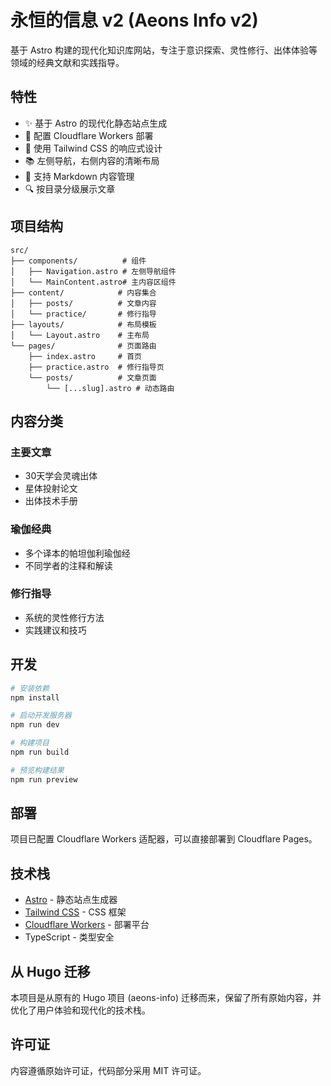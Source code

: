 # 永恒的信息 v2 (Aeons Info v2)

基于 Astro 构建的现代化知识库网站，专注于意识探索、灵性修行、出体体验等领域的经典文献和实践指导。

## 特性

- ✨ 基于 Astro 的现代化静态站点生成
- 🚀 配置 Cloudflare Workers 部署
- 🎨 使用 Tailwind CSS 的响应式设计
- 📚 左侧导航，右侧内容的清晰布局
- 📝 支持 Markdown 内容管理
- 🔍 按目录分级展示文章

## 项目结构

```
src/
├── components/          # 组件
│   ├── Navigation.astro # 左侧导航组件
│   └── MainContent.astro# 主内容区组件
├── content/            # 内容集合
│   ├── posts/          # 文章内容
│   └── practice/       # 修行指导
├── layouts/            # 布局模板
│   └── Layout.astro    # 主布局
└── pages/              # 页面路由
    ├── index.astro     # 首页
    ├── practice.astro  # 修行指导页
    └── posts/          # 文章页面
        └── [...slug].astro # 动态路由
```

## 内容分类

### 主要文章
- 30天学会灵魂出体
- 星体投射论文
- 出体技术手册

### 瑜伽经典
- 多个译本的帕坦伽利瑜伽经
- 不同学者的注释和解读

### 修行指导
- 系统的灵性修行方法
- 实践建议和技巧

## 开发

```bash
# 安装依赖
npm install

# 启动开发服务器
npm run dev

# 构建项目
npm run build

# 预览构建结果
npm run preview
```

## 部署

项目已配置 Cloudflare Workers 适配器，可以直接部署到 Cloudflare Pages。

## 技术栈

- [Astro](https://astro.build/) - 静态站点生成器
- [Tailwind CSS](https://tailwindcss.com/) - CSS 框架
- [Cloudflare Workers](https://workers.cloudflare.com/) - 部署平台
- TypeScript - 类型安全

## 从 Hugo 迁移

本项目是从原有的 Hugo 项目 (aeons-info) 迁移而来，保留了所有原始内容，并优化了用户体验和现代化的技术栈。

## 许可证

内容遵循原始许可证，代码部分采用 MIT 许可证。
